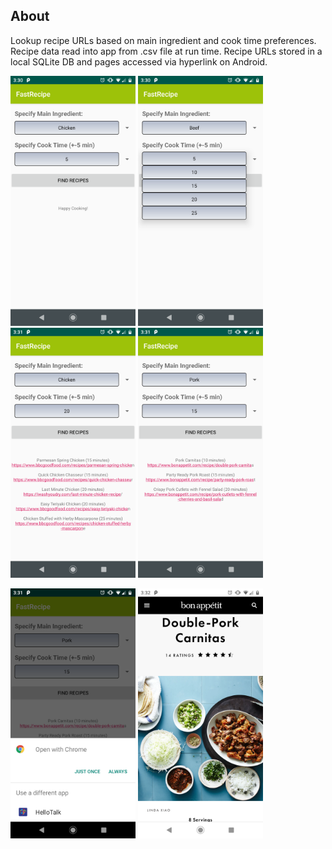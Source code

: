 ## About
Lookup recipe URLs based on main ingredient and cook time preferences. Recipe data read into app from .csv file at run time. Recipe URLs stored in a local SQLite DB and pages accessed via hyperlink on Android.

<img src="https://github.com/adrianl0118/fastrecipe/blob/master/docs/Screenshot_20200425-153022.png" alt="" width="200">   <img src="https://github.com/adrianl0118/fastrecipe/blob/master/docs/Screenshot_20200425-153038.png" alt="" width="200">    <img src="https://github.com/adrianl0118/fastrecipe/blob/master/docs/Screenshot_20200425-153133.png" alt="" width="200">    <img src="https://github.com/adrianl0118/fastrecipe/blob/master/docs/Screenshot_20200425-153141.png" alt="" width="200">

<img src="https://github.com/adrianl0118/fastrecipe/blob/master/docs/Screenshot_20200425-153150.png" alt="" width="200">   <img src="https://github.com/adrianl0118/fastrecipe/blob/master/docs/Screenshot_20200425-153249.png" alt="" width="200">
